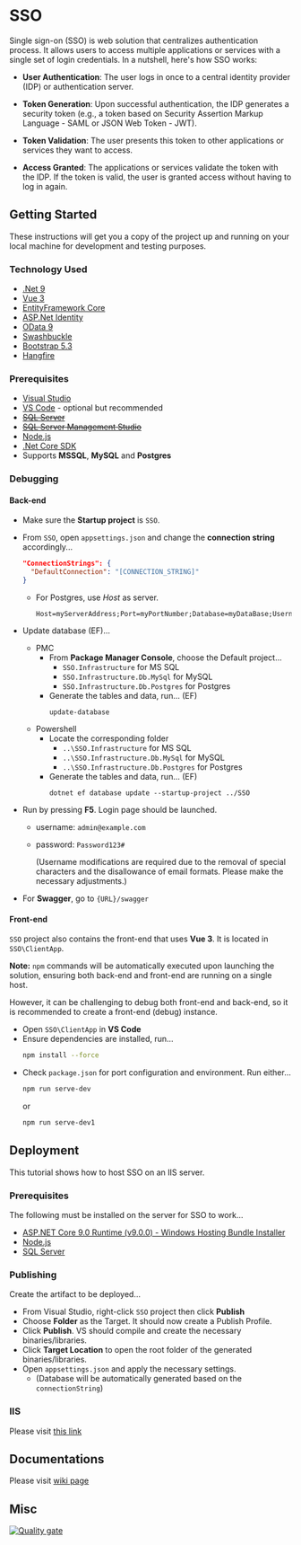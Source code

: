 # SSO

Single sign-on (SSO) is web solution that centralizes authentication process. It allows users to access multiple applications or services with a single set of login credentials. In a nutshell, here's how SSO works:

- **User Authentication**: The user logs in once to a central identity provider (IDP) or authentication server.

- **Token Generation**: Upon successful authentication, the IDP generates a security token (e.g., a token based on Security Assertion Markup Language - SAML or JSON Web Token - JWT).

- **Token Validation**: The user presents this token to other applications or services they want to access.

- **Access Granted**: The applications or services validate the token with the IDP. If the token is valid, the user is granted access without having to log in again.

## Getting Started

These instructions will get you a copy of the project up and running on your local machine for development and testing purposes.

### Technology Used

- [.Net 9](https://www.microsoft.com/net/download/windows)
- [Vue 3](https://vuejs.org/guide/introduction.html)
- [EntityFramework Core](https://docs.microsoft.com/en-us/ef/core/)
- [ASP.Net Identity](https://www.asp.net/identity)
- [OData 9](https://devblogs.microsoft.com/odata/announcing-asp-net-core-odata-9-official-release/)
- [Swashbuckle](https://github.com/domaindrivendev/Swashbuckle)
- [Bootstrap 5.3](https://getbootstrap.com)
- [Hangfire](https://www.hangfire.io/)

### Prerequisites

- [Visual Studio](https://www.visualstudio.com/)
- [VS Code](https://code.visualstudio.com) - optional but recommended
- ~~[SQL Server](https://www.microsoft.com/en-us/sql-server/sql-server-2022)~~
- ~~[SQL Server Management Studio](https://msdn.microsoft.com/en-us/library/mt238290.aspx)~~
- [Node.js](https://nodejs.org)
- [.Net Core SDK](https://dotnet.microsoft.com/download)
- Supports **MSSQL**, **MySQL** and **Postgres**

### Debugging

#### Back-end

- Make sure the **Startup project** is `SSO`.
- From `SSO`, open `appsettings.json` and change the **connection string** accordingly...
  ```json
  "ConnectionStrings": {
    "DefaultConnection": "[CONNECTION_STRING]"
  }
  ```
    - For Postgres, use *Host* as server.
      ```
      Host=myServerAddress;Port=myPortNumber;Database=myDataBase;Username=myUsername;Password=myPassword;
      ```
  
- Update database (EF)...

  - PMC
    - From **Package Manager Console**, choose the Default project...
      - `SSO.Infrastructure` for MS SQL
      - `SSO.Infrastructure.Db.MySql` for MySQL
      - `SSO.Infrastructure.Db.Postgres` for Postgres
    - Generate the tables and data, run... (EF)
      ```
      update-database
      ```
  - Powershell
    - Locate the corresponding folder
      - `..\SSO.Infrastructure` for MS SQL
      - `..\SSO.Infrastructure.Db.MySql` for MySQL
      - `..\SSO.Infrastructure.Db.Postgres` for Postgres
    - Generate the tables and data, run... (EF)
      ```
      dotnet ef database update --startup-project ../SSO
      ```
- Run by pressing **F5**. Login page should be launched.
  - username: `admin@example.com`
  - password: `Password123#`
  
    (Username modifications are required due to the removal of special characters and the disallowance of email formats. Please make the necessary adjustments.)
- For **Swagger**, go to `{URL}/swagger`

#### Front-end
`SSO` project also contains the front-end that uses **Vue 3**. It is located in `SSO\ClientApp`.

**Note:** `npm` commands will be automatically executed upon launching the solution, ensuring both back-end and front-end are running on a single host.

However, it can be challenging to debug both front-end and back-end, so it is recommended to create a front-end (debug) instance.
- Open `SSO\ClientApp` in **VS Code**
- Ensure dependencies are installed, run...
  ```bash
  npm install --force
  ```
- Check `package.json` for port configuration and environment. Run either...
  ```bash
  npm run serve-dev
  ```
  or
  ```bash
  npm run serve-dev1
  ```

## Deployment

This tutorial shows how to host SSO on an IIS server.

### Prerequisites

The following must be installed on the server for SSO to work...
- [ASP.NET Core 9.0 Runtime (v9.0.0) - Windows Hosting Bundle Installer](https://dotnet.microsoft.com/en-us/download/dotnet/9.0)
- [Node.js](https://nodejs.org)
- [SQL Server](https://www.microsoft.com/en-us/sql-server/sql-server-2022)

### Publishing

Create the artifact to be deployed...
- From Visual Studio, right-click `SSO` project then click **Publish**
- Choose **Folder** as the Target. It should now create a Publish Profile.
- Click **Publish**. VS should compile and create the necessary binaries/libraries.
- Click **Target Location** to open the root folder of the generated binaries/libraries.
- Open `appsettings.json` and apply the necessary settings.
  - (Database will be automatically generated based on the `connectionString`)

### IIS 

Please visit [this link](https://learn.microsoft.com/en-us/aspnet/core/tutorials/publish-to-iis?view=aspnetcore-8.0&tabs=visual-studio#install-the-net-core-hosting-bundle)


## Documentations

Please visit [wiki page](https://github.com/revealtheremedy/SSO/wiki)

## Misc
[![Quality gate](https://sonarcloud.io/api/project_badges/quality_gate?project=periapsys_SSO)](https://sonarcloud.io/summary/new_code?id=periapsys_SSO)